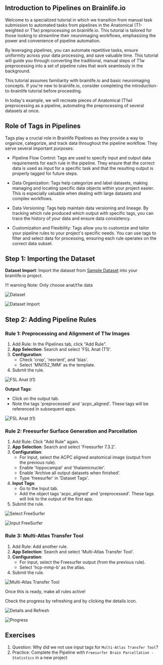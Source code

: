 ## Introduction to Pipelines on Brainlife.io

Welcome to a specialized tutorial in which we transition from manual task submission to automated tasks from pipelines in the Anatomical (T1-weighted or T1w) preprocessing on brainlife.io. This tutorial is tailored for those looking to streamline their neuroimaging workflows, emphasizing the power and convenience of pipeline automation.

By leveraging pipelines, you can automate repetitive tasks, ensure uniformity across your data processing, and save valuable time. This tutorial will guide you through converting the traditional, manual steps of T1w preprocessing into a set of pipeline rules that work seamlessly in the background.

This tutorial assumes familiarity with brainlife.io and basic neuroimaging concepts. If you're new to brainlife.io, consider completing the introduction-to-brainlife tutorial before proceeding.

In today's example, we will recreate pieces of Anatomical (T1w) preprocessing as a pipeline, automating the preprocessing of several datasets at once. 

## Role of Tags in Pipelines
Tags play a crucial role in Brainlife Pipelines as they provide a way to organize, categorize, and track data throughout the pipeline workflow. They serve several important purposes:

- Pipeline Flow Control: Tags are used to specify input and output data requirements for each rule in the pipeline. They ensure that the correct data is used as input for a specific task and that the resulting output is properly tagged for future steps.

- Data Organization: Tags help categorize and label datasets, making managing and locating specific data objects within your project easier. This is especially valuable when dealing with large datasets and complex workflows.

- Data Versioning: Tags help maintain data versioning and lineage. By tracking which rule produced which output with specific tags, you can trace the history of your data and ensure data consistency.

- Customization and Flexibility: Tags allow you to customize and tailor your pipeline rules to your project's specific needs. You can use tags to filter and select data for processing, ensuring each rule operates on the correct data subset.

## Step 1: Importing the Dataset

**Dataset Import**: Import the dataset from [Sample Dataset](https://brainlife.io/dataset/datasets.datalad.org/labs/gobbini/famface/data) into your brainlife.io project.

!!! warning
    Note: Only choose anat/t1w data

![Dataset ](../img/tutorial_pipeline_anat_t1_w_dataset.png)


![Dataset Import](../img/tutorial_pipeline_anat_t1_w_dataset_import.png)

## Step 2: Adding Pipeline Rules

### Rule 1: Preprocessing and Alignment of T1w Images

1. Add Rule: In the Pipelines tab, click "Add Rule".
2. **App Selection**: Search and select 'FSL Anat (T1)'.
3. **Configuration**:
   - Check 'crop', 'reorient', and 'bias'.
   - Select 'MNI152_1MM' as the template.
4. Submit the rule.

![FSL Anat (t1) ](../img/tutorial_pipeline_anat_t1_w_select_app_fsl_anat_t1w.png)


**Output Tags**:
- Click on the output tab.
- Note the tags 'preprocessed' and 'acpc_aligned'. These tags will be referenced in subsequent apps.

![FSL Anat (t1) ](../img/tutorial_pipeline_anat_t1_w_output_app_fsl_anat_t1w.png)

### Rule 2: Freesurfer Surface Generation and Parcellation

1. Add Rule: Click "Add Rule" again.
2. **App Selection**: Search and select 'Freesurfer 7.3.2'.
3. **Configuration**:
   - For input, select the ACPC aligned anatomical image (output from the previous rule).
   - Enable 'hippocampal' and 'thalamicnuclei'.
   - Enable 'Archive all output datasets when finished'.
   - Type 'freesurfer' in 'Dataset Tags'.
4. **Input Tags**:
   - Go to the Input tab.
   - Add the object tags 'acpc_aligned' and 'preprocessed'. These tags will link to the output of the first app.
5. Submit the rule.

![Select FreeSurfer](../img/tutorial_pipeline_anat_t1_w_select_app_free_surfer.png)

![Input FreeSurfer](../img/tutorial_pipeline_anat_t1_w_input_app_free_surfer.png)

### Rule 3: Multi-Atlas Transfer Tool

1. Add Rule: Add another rule.
2. **App Selection**: Search and select 'Multi-Atlas Transfer Tool'.
3. **Configuration**:
   - For input, select the Freesurfer output (from the previous rule).
   - Select 'hcp-mmp-b' as the atlas.
4. Submit the rule.

![Multi-Atlas Transfer Tool](../img/tutorial_pipeline_anat_t1_w_select_app_multi_atlas.png)

Once this is ready, make all rules active!

Check the progress by refreshing and by clicking the details icon. 

![Details and Refresh](../img/tutorial_pipeline_anat_t1_w_details_refesh.png)


![Progress](../img/tutorial_pipeline_anat_t1_w_details_stats.png)


## Exercises

1. Question: Why did we not use input tags for `Multi-Atlas Transfer Tool`? 
2. Practice: Complete the Pipeline with `Freesurfer Brain Parcellation - Statistics` in a new project 
